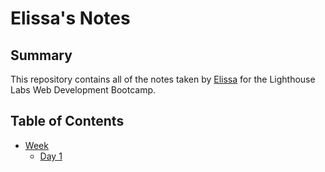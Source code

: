 # Elissa's Notes

## Summary 

This repository contains all of the notes taken by [Elissa](https://github.com/ematsushita) for the Lighthouse Labs Web Development Bootcamp.

## Table of Contents
* [Week](/Week_1)
  * [Day 1](/Week_1_Day_1)